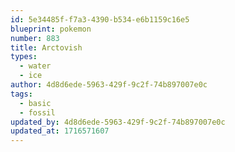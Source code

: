 ```yaml
---
id: 5e34485f-f7a3-4390-b534-e6b1159c16e5
blueprint: pokemon
number: 883
title: Arctovish
types:
  - water
  - ice
author: 4d8d6ede-5963-429f-9c2f-74b897007e0c
tags:
  - basic
  - fossil
updated_by: 4d8d6ede-5963-429f-9c2f-74b897007e0c
updated_at: 1716571607
---
```

